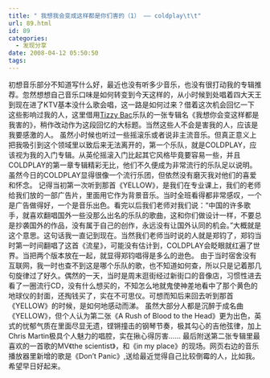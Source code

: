```yaml
---
title: " 我想我会变成这样都是你们害的（1） —— coldplay\t\t"
url: 89.html
id: 89
categories:
  - 发现分享
date: 2008-04-12 05:50:50
tags:
---
```


初想音乐部分不知道写什么好，最近也没有听多少音乐，也没有很打动我的专辑推荐。忽然想想自己音乐口味是如何转变到今天这样的，从小时候到处唱着四大天王到现在进了KTV基本没什么歌会唱，这一路是如何过来？借着这次机会回忆一下这些影响过我的人，这里借用[Tizzy Bac](http://site.douban.com/tizzybac/)乐队的一张专辑名《我想你会变这样都是我害的》，稍作改动作为这段回忆的大标题。当然这些人不会是害我的人，应该是我要感激的人。 虽然小时候也听过一些摇滚乐或者说非主流音乐。但真正意义上把我吸引到这个领域里以致后来无法离开的，第一个乐队，就是COLDPLAY，应该视为我的入门专辑。从英伦摇滚入门比起其它风格毕竟要容易一些，并且COLDPLAY的第一章专辑精彩无比，他们不久便成为非常流行的乐队足以说明。虽然今日的COLDPLAY显得很像一个流行乐团，但依然没有磨灭我对他们的喜爱和怀念。 记得当初第一次听到那首《YELLOW》，是我们在专业课上，我们的老师给我们放的一部广告片，里面用它作为背景音乐。当时全班看得都非常感叹，一个是广告做得好，一个是音乐出色。看完以后我们老师对我们说：“中国的许多歌手，就喜欢翻唱国外一些没那么出名的乐队的歌曲，这和你们做设计一样，不要总是抄袭国外的作品，没有属于自己的创作，永远没有让国外认同的机会。”大概就是这个意思。这句话我一直记到现在。当然我们老师当时说的人就是郑钧了，郑钧当时第一时间翻唱了这首《流星》，可能没有估计到，COLDPLAY会眨眼就红遍了世界。当把两个版本放在一起，就显得郑钧唱得是多么的逊色。 由于当时宿舍没有互联网，我一时也查不到这是哪个乐队的歌，也不知道如何查，所以只是记着那几句旋律过了好久。偶然的一天，当时是周末逛街经过新街口的音像店，习惯性进去看了一圈流行CD，没有什么想买的，不知怎么地就鬼使神差地看中了那个黄色的地球仪的封面，还掏钱买了，实在不可思仪。可想而知后来回去听到那首《YELLOW》的时候，是如何地感动而涕。 虽然大部分人都是沉醉于成名曲《YELLOW》，但个人认为第二张《A Rush of Blood to the Head》更为出色，英式的忧郁气质在里面尽显无遗，铿锵撞击的钢琴节奏，极其勾心的吉他弦律，加上Chris Martin极具个人魅力的唱腔，实在揪心得厉害…… 最后附送第二张专辑里最喜欢的一首歌的MV《the scientist》，和《in my place》的现场。网页右边的音乐播放器里新增的歌是《Don’t Panic》,送给最近觉得自己比较倒霉的人，比如我。希望早日好起来。